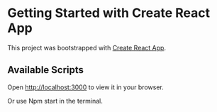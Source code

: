 # Getting Started with Create React App

This project was bootstrapped with [Create React App](https://github.com/facebook/create-react-app).

## Available Scripts

Open [http://localhost:3000](http://localhost:3000) to view it in your browser.

Or use Npm start in the terminal.

